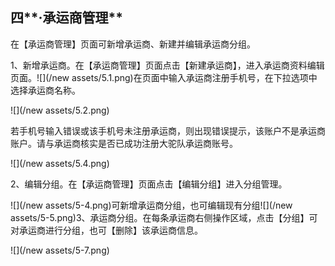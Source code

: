 ## 四**·承运商管理**

在【承运商管理】页面可新增承运商、新建并编辑承运商分组。

1、新增承运商。在【承运商管理】页面点击【新建承运商】，进入承运商资料编辑页面。![](/new assets/5.1.png)在页面中输入承运商注册手机号，在下拉选项中选择承运商名称。

![](/new assets/5.2.png)

若手机号输入错误或该手机号未注册承运商，则出现错误提示，该账户不是承运商账户。请与承运商核实是否已成功注册大驼队承运商账号。

![](/new assets/5.4.png)

2、编辑分组。在【承运商管理】页面点击【编辑分组】进入分组管理。

![](/new assets/5-4.png)可新增承运商分组，也可编辑现有分组![](/new assets/5-5.png)3、承运商分组。在每条承运商右侧操作区域，点击【分组】可对承运商进行分组，也可【删除】该承运商信息。

![](/new assets/5-7.png)

